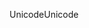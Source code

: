 <span data-ttu-id="18328-101">Unicode</span><span class="sxs-lookup"><span data-stu-id="18328-101">Unicode</span></span>
